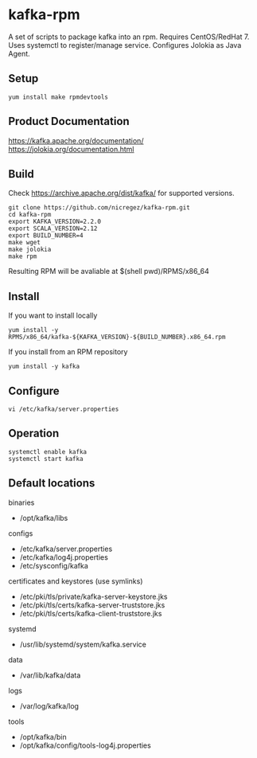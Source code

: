 kafka-rpm
=========

A set of scripts to package kafka into an rpm.
Requires CentOS/RedHat 7.
Uses systemctl to register/manage service.
Configures Jolokia as Java Agent.

Setup
-----

    yum install make rpmdevtools

Product Documentation
---------------------

https://kafka.apache.org/documentation/
https://jolokia.org/documentation.html

Build
-----

Check https://archive.apache.org/dist/kafka/ for supported versions.

    git clone https://github.com/nicregez/kafka-rpm.git
    cd kafka-rpm
    export KAFKA_VERSION=2.2.0
    export SCALA_VERSION=2.12
    export BUILD_NUMBER=4
    make wget
    make jolokia
    make rpm

Resulting RPM will be avaliable at $(shell pwd)/RPMS/x86_64

Install
-------

If you want to install locally

    yum install -y RPMS/x86_64/kafka-${KAFKA_VERSION}-${BUILD_NUMBER}.x86_64.rpm

If you install from an RPM repository

    yum install -y kafka

Configure
---------

    vi /etc/kafka/server.properties

Operation
---------

    systemctl enable kafka
    systemctl start kafka

Default locations
-----------------

binaries

-   /opt/kafka/libs

configs

-   /etc/kafka/server.properties
-   /etc/kafka/log4j.properties
-   /etc/sysconfig/kafka

certificates and keystores (use symlinks)

-   /etc/pki/tls/private/kafka-server-keystore.jks
-   /etc/pki/tls/certs/kafka-server-truststore.jks
-   /etc/pki/tls/certs/kafka-client-truststore.jks

systemd

-   /usr/lib/systemd/system/kafka.service

data

-   /var/lib/kafka/data

logs

-   /var/log/kafka/log

tools

-   /opt/kafka/bin
-   /opt/kafka/config/tools-log4j.properties
